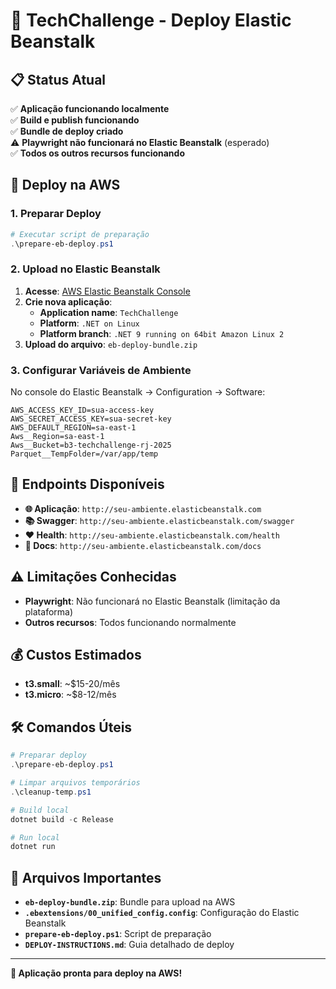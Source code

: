 # 🚀 TechChallenge - Deploy Elastic Beanstalk

## 📋 Status Atual

✅ **Aplicação funcionando localmente**  
✅ **Build e publish funcionando**  
✅ **Bundle de deploy criado**  
⚠️ **Playwright não funcionará no Elastic Beanstalk** (esperado)  
✅ **Todos os outros recursos funcionando**  

## 🎯 Deploy na AWS

### **1. Preparar Deploy**

```powershell
# Executar script de preparação
.\prepare-eb-deploy.ps1
```

### **2. Upload no Elastic Beanstalk**

1. **Acesse**: [AWS Elastic Beanstalk Console](https://console.aws.amazon.com/elasticbeanstalk/)
2. **Crie nova aplicação**:
   - **Application name**: `TechChallenge`
   - **Platform**: `.NET on Linux`
   - **Platform branch**: `.NET 9 running on 64bit Amazon Linux 2`
3. **Upload do arquivo**: `eb-deploy-bundle.zip`

### **3. Configurar Variáveis de Ambiente**

No console do Elastic Beanstalk → Configuration → Software:

```
AWS_ACCESS_KEY_ID=sua-access-key
AWS_SECRET_ACCESS_KEY=sua-secret-key
AWS_DEFAULT_REGION=sa-east-1
Aws__Region=sa-east-1
Aws__Bucket=b3-techchallenge-rj-2025
Parquet__TempFolder=/var/app/temp
```

## 🎯 Endpoints Disponíveis

- **🌐 Aplicação**: `http://seu-ambiente.elasticbeanstalk.com`
- **📚 Swagger**: `http://seu-ambiente.elasticbeanstalk.com/swagger`
- **❤️ Health**: `http://seu-ambiente.elasticbeanstalk.com/health`
- **📄 Docs**: `http://seu-ambiente.elasticbeanstalk.com/docs`

## ⚠️ Limitações Conhecidas

- **Playwright**: Não funcionará no Elastic Beanstalk (limitação da plataforma)
- **Outros recursos**: Todos funcionando normalmente

## 💰 Custos Estimados

- **t3.small**: ~$15-20/mês
- **t3.micro**: ~$8-12/mês

## 🛠️ Comandos Úteis

```powershell
# Preparar deploy
.\prepare-eb-deploy.ps1

# Limpar arquivos temporários
.\cleanup-temp.ps1

# Build local
dotnet build -c Release

# Run local
dotnet run
```

## 📁 Arquivos Importantes

- **`eb-deploy-bundle.zip`**: Bundle para upload na AWS
- **`.ebextensions/00_unified_config.config`**: Configuração do Elastic Beanstalk
- **`prepare-eb-deploy.ps1`**: Script de preparação
- **`DEPLOY-INSTRUCTIONS.md`**: Guia detalhado de deploy

---

**🎉 Aplicação pronta para deploy na AWS!**